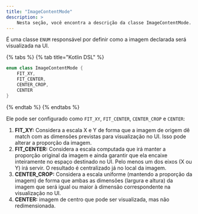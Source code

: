 ```yaml
---
title: "ImageContentMode"
description: >
    Nesta seção, você encontra a descrição da classe ImageContentMode.
---
```


É uma classe `ENUM` responsável por definir como a imagem declarada será visualizada na UI.

{% tabs %}
{% tab title="Kotlin DSL" %}
```kotlin
enum class ImageContentMode {
    FIT_XY,
    FIT_CENTER,
    CENTER_CROP,
    CENTER
}
```
{% endtab %}
{% endtabs %}

Ele pode ser configurado como `FIT_XY`, `FIT_CENTER`, `CENTER_CROP` e `CENTER`: 

1. **FIT\_XY:** Considera a escala X e Y de forma que a imagem de origem dê match com as dimensões  previstas para visualização no UI. Isso pode alterar a proporção da imagem. 
2. **FIT\_CENTER:** Considera a escala computada que irá manter a proporção original da imagem e ainda garantir que ela encaixe inteiramente no espaço destinado no UI. Pelo menos um dos eixos \(X ou Y\) irá servir. O resultado é centralizado já no local da imagem. 
3. **CENTER\_CROP:** Considera a escala uniforme \(mantendo a proporção da imagem\) de forma que ambas as dimensões \(largura e altura\) da imagem que será igual ou maior à dimensão correspondente na visualização no UI. 
4. **CENTER:** imagem de centro que pode ser visualizada, mas não redimensionada.

